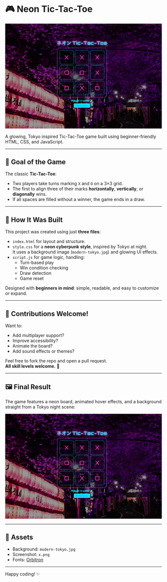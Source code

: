 # 🎮 Neon Tic-Tac-Toe

![Final Screenshot](x.png)

A glowing, Tokyo inspired Tic-Tac-Toe game built using beginner-friendly HTML, CSS, and JavaScript.

---

## 🎯 Goal of the Game

The classic **Tic-Tac-Toe**:  
- Two players take turns marking `X` and `O` on a 3×3 grid.
- The first to align three of their marks **horizontally**, **vertically**, or **diagonally** wins.
- If all spaces are filled without a winner, the game ends in a draw.

---

## 🧠 How It Was Built

This project was created using just **three files**:
- `index.html` for layout and structure.
- `style.css` for a **neon cyberpunk style**, inspired by Tokyo at night.  
  It uses a background image (`modern-tokyo.jpg`) and glowing UI effects.
- `script.js` for game logic, handling:
  - Turn-based play
  - Win condition checking
  - Draw detection
  - Game reset

Designed with **beginners in mind**: simple, readable, and easy to customize or expand.

---

## 🤝 Contributions Welcome!

Want to:
- Add multiplayer support?
- Improve accessibility?
- Animate the board?
- Add sound effects or themes?

Feel free to fork the repo and open a pull request.  
**All skill levels welcome.** 🌟

---

## 🖼️ Final Result

The game features a neon board, animated hover effects, and a background straight from a Tokyo night scene:

![Game Preview](x.png)

---

## 📁 Assets

- Background: `modern-tokyo.jpg`
- Screenshot: `x.png`
- Fonts: [Orbitron](https://fonts.google.com/specimen/Orbitron)

---

Happy coding! ✨
